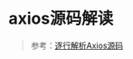 <!--
 * @Description: axios源码解读学习
 * @Date: 2019-08-12 23:51:02
 * @LastEditors: phoebus
 * @LastEditTime: 2019-08-13 14:40:24
 -->
# axios源码解读


> 参考：[逐行解析Axios源码](https://juejin.im/post/5d501512518825159e3d7be6?utm_source=gold_browser_extension#heading-16)

